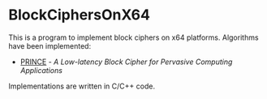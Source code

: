 # BlockCiphersOnX64
This is a program to implement block ciphers on x64 platforms. 
Algorithms have been implemented:

  - [PRINCE](http://eprint.iacr.org/2012/529) - *A Low-latency Block Cipher for Pervasive Computing Applications*
  
Implementations are written in C/C++ code.
